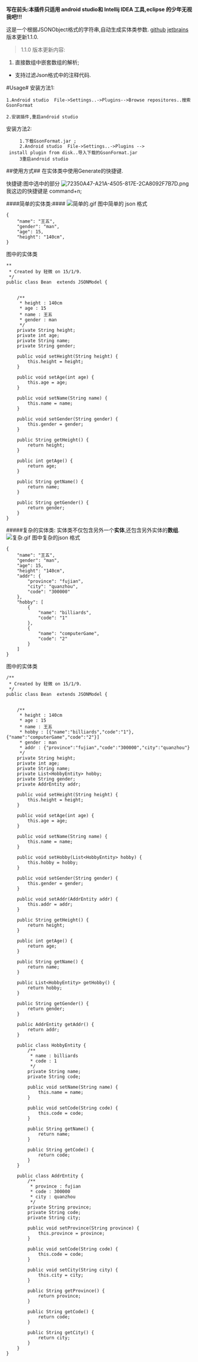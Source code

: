 **写在前头:本插件只适用 android studio和 Intellij IDEA 工具,eclipse 的少年无视我吧!!!**

这是一个根据JSONObject格式的字符串,自动生成实体类参数.
  [github](https://github.com/zzz40500/GsonFormat)
  [jetbrains](https://plugins.jetbrains.com/plugin/7654?pr=androidstudio)
版本更新1.1.0.
>1.1.0 版本更新内容:
  1. 直接数组中嵌套数组的解析;
  * 支持过滤Json格式中的注释代码.


  #Usage#
安装方法1:
~~~
1.Android studio  File->Settings..->Plugins-->Browse repositores..搜索GsonFormat

2.安装插件,重启android studio
~~~

安装方法2:
~~~
     1.下载GsonFormat.jar ;
     2.Android studio  File->Settings..->Plugins -->
 install plugin from disk..导入下载的GsonFormat.jar 
     3重启android studio 
~~~

##使用方式##
在实体类中使用Generate的快捷键.

快捷键:图中选中的部分
![72350A47-A21A-4505-817E-2CA8092F7B7D.png](http://upload-images.jianshu.io/upload_images/166866-45621bdaadaa177c.png)
我这边的快捷键是 command+n;




####简单的实体类:####
![简单的.gif](http://upload-images.jianshu.io/upload_images/166866-07f3084bb6758efa.gif)
图中简单的 json 格式
~~~
{
    "name": "王五",
    "gender": "man",
    "age": 15,
    "height": "140cm",
}
~~~
图中的实体类
~~~
**
 * Created by 轻微 on 15/1/9.
 */
public class Bean  extends JSONModel {


    /**
     * height : 140cm
     * age : 15
     * name : 王五
     * gender : man
     */
    private String height;
    private int age;
    private String name;
    private String gender;

    public void setHeight(String height) {
        this.height = height;
    }

    public void setAge(int age) {
        this.age = age;
    }

    public void setName(String name) {
        this.name = name;
    }

    public void setGender(String gender) {
        this.gender = gender;
    }

    public String getHeight() {
        return height;
    }

    public int getAge() {
        return age;
    }

    public String getName() {
        return name;
    }

    public String getGender() {
        return gender;
    }
}
~~~



#####复杂的实体类:
实体类不仅包含另外一个**实体**,还包含另外实体的**数组**.
![复杂.gif](http://upload-images.jianshu.io/upload_images/166866-38c1f99c6d097367.gif)
图中复杂的json 格式
~~~
{
    "name": "王五",
    "gender": "man",
    "age": 15,
    "height": "140cm",
    "addr": {
        "province": "fujian",
        "city": "quanzhou",
        "code": "300000"
    },
    "hobby": [
        {
            "name": "billiards",
            "code": "1"
        },
        {
            "name": "computerGame",
            "code": "2"
        }
    ]
}
~~~
图中的实体类
~~~
/**
 * Created by 轻微 on 15/1/9.
 */
public class Bean  extends JSONModel {


    /**
     * height : 140cm
     * age : 15
     * name : 王五
     * hobby : [{"name":"billiards","code":"1"},{"name":"computerGame","code":"2"}]
     * gender : man
     * addr : {"province":"fujian","code":"300000","city":"quanzhou"}
     */
    private String height;
    private int age;
    private String name;
    private List<HobbyEntity> hobby;
    private String gender;
    private AddrEntity addr;

    public void setHeight(String height) {
        this.height = height;
    }

    public void setAge(int age) {
        this.age = age;
    }

    public void setName(String name) {
        this.name = name;
    }

    public void setHobby(List<HobbyEntity> hobby) {
        this.hobby = hobby;
    }

    public void setGender(String gender) {
        this.gender = gender;
    }

    public void setAddr(AddrEntity addr) {
        this.addr = addr;
    }

    public String getHeight() {
        return height;
    }

    public int getAge() {
        return age;
    }

    public String getName() {
        return name;
    }

    public List<HobbyEntity> getHobby() {
        return hobby;
    }

    public String getGender() {
        return gender;
    }

    public AddrEntity getAddr() {
        return addr;
    }

    public class HobbyEntity {
        /**
         * name : billiards
         * code : 1
         */
        private String name;
        private String code;

        public void setName(String name) {
            this.name = name;
        }

        public void setCode(String code) {
            this.code = code;
        }

        public String getName() {
            return name;
        }

        public String getCode() {
            return code;
        }
    }

    public class AddrEntity {
        /**
         * province : fujian
         * code : 300000
         * city : quanzhou
         */
        private String province;
        private String code;
        private String city;

        public void setProvince(String province) {
            this.province = province;
        }

        public void setCode(String code) {
            this.code = code;
        }

        public void setCity(String city) {
            this.city = city;
        }

        public String getProvince() {
            return province;
        }

        public String getCode() {
            return code;
        }

        public String getCity() {
            return city;
        }
    }
}

~~~







